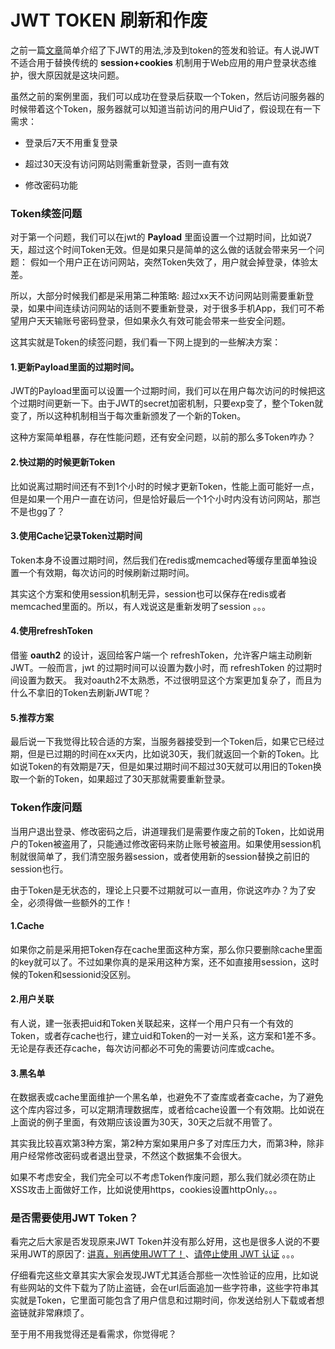 # JWT TOKEN 刷新和作废

之前一篇[文章](https://github.com/wangbjun/blogs)简单介绍了下JWT的用法,涉及到token的签发和验证。有人说JWT不适合用于替换传统的 **session+cookies** 机制用于Web应用的用户登录状态维护，很大原因就是这块问题。

虽然之前的案例里面，我们可以成功在登录后获取一个Token，然后访问服务器的时候带着这个Token，服务器就可以知道当前访问的用户Uid了，假设现在有一下需求：

- 登录后7天不用重复登录

- 超过30天没有访问网站则需重新登录，否则一直有效

- 修改密码功能

### Token续签问题
对于第一个问题，我们可以在jwt的 **Payload** 里面设置一个过期时间，比如说7天，超过这个时间Token无效。但是如果只是简单的这么做的话就会带来另一个问题：
假如一个用户正在访问网站，突然Token失效了，用户就会掉登录，体验太差。

所以，大部分时候我们都是采用第二种策略: 超过xx天不访问网站则需要重新登录，如果中间连续访问网站的话则不要重新登录，对于很多手机App，我们可不希望用户天天输账号密码登录，但如果永久有效可能会带来一些安全问题。

这其实就是Token的续签问题，我们看一下网上提到的一些解决方案：

#### 1.更新Payload里面的过期时间。
JWT的Payload里面可以设置一个过期时间，我们可以在用户每次访问的时候把这个过期时间更新一下。由于JWT的secret加密机制，只要exp变了，整个Token就变了，所以这种机制相当于每次重新颁发了一个新的Token。

这种方案简单粗暴，存在性能问题，还有安全问题，以前的那么多Token咋办？

#### 2.快过期的时候更新Token
比如说离过期时间还有不到1个小时的时候才更新Token，性能上面可能好一点，但是如果一个用户一直在访问，但是恰好最后一个1个小时内没有访问网站，那岂不是也gg了？

#### 3.使用Cache记录Token过期时间
Token本身不设置过期时间，然后我们在redis或memcached等缓存里面单独设置一个有效期，每次访问的时候刷新过期时间。

其实这个方案和使用session机制无异，session也可以保存在redis或者memcached里面的。所以，有人戏说这是重新发明了session 。。。

#### 4.使用refreshToken
借鉴 **oauth2** 的设计，返回给客户端一个 refreshToken，允许客户端主动刷新JWT。一般而言，jwt 的过期时间可以设置为数小时，而 refreshToken 的过期时间设置为数天。
我对oauth2不太熟悉，不过很明显这个方案更加复杂了，而且为什么不拿旧的Token去刷新JWT呢？

#### 5.推荐方案
最后说一下我觉得比较合适的方案，当服务器接受到一个Token后，如果它已经过期，但是已过期的时间在xx天内，比如说30天，我们就返回一个新的Token。比如说Token的有效期是7天，但是如果过期时间不超过30天就可以用旧的Token换取一个新的Token，如果超过了30天那就需要重新登录。

### Token作废问题
当用户退出登录、修改密码之后，讲道理我们是需要作废之前的Token，比如说用户的Token被盗用了，只能通过修改密码来防止账号被盗用。如果使用session机制就很简单了，我们清空服务器session，或者使用新的session替换之前旧的session也行。

由于Token是无状态的，理论上只要不过期就可以一直用，你说这咋办？为了安全，必须得做一些额外的工作！

#### 1.Cache
如果你之前是采用把Token存在cache里面这种方案，那么你只要删除cache里面的key就可以了。不过如果你真的是采用这种方案，还不如直接用session，这时候的Token和sessionid没区别。

#### 2.用户关联
有人说，建一张表把uid和Token关联起来，这样一个用户只有一个有效的Token，或者存cache也行，建立uid和Token的一对一关系，这方案和1差不多。无论是存表还存cache，每次访问都必不可免的需要访问库或cache。

#### 3.黑名单
在数据表或cache里面维护一个黑名单，也避免不了查库或者查cache，为了避免这个库内容过多，可以定期清理数据库，或者给cache设置一个有效期。比如说在上面说的例子里面，有效期应该设置为30天，30天之后就不用管了。

其实我比较喜欢第3种方案，第2种方案如果用户多了对库压力大，而第3种，除非用户经常修改密码或者退出登录，不然这个数据集不会很大。

如果不考虑安全，我们完全可以不考虑Token作废问题，那么我们就必须在防止XSS攻击上面做好工作，比如说使用https，cookies设置httpOnly。。。

### 是否需要使用JWT Token？
看完之后大家是否发现原来JWT Token并没有那么好用，这也是很多人说的不要采用JWT的原因了: [讲真，别再使用JWT了！](https://juejin.im/entry/5993a030f265da24941202c2)、[请停止使用 JWT 认证](https://www.zcfy.cc/article/stop-using-jwt-for-sessions-joepie91s-ramblings) 。。。

仔细看完这些文章其实大家会发现JWT尤其适合那些一次性验证的应用，比如说有些网站的文件下载为了防止盗链，会在url后面追加一些字符串，这些字符串其实就是Token，它里面可能包含了用户信息和过期时间，你发送给别人下载或者想盗链就非常麻烦了。

至于用不用我觉得还是看需求，你觉得呢？









    